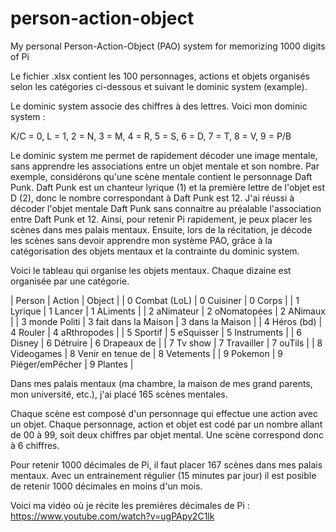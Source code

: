 # person-action-object
My personal Person-Action-Object (PAO) system for memorizing 1000 digits of Pi

Le fichier .xlsx contient les 100 personnages, actions et objets organisés selon les catégories ci-dessous et suivant le dominic system (example). 

Le dominic system associe des chiffres à des lettres. Voici mon dominic system :

K/C = 0, L = 1, 2 = N, 3 = M, 4 = R, 5 = S, 6 = D, 7 = T, 8 = V, 9 = P/B

Le dominic system me permet de rapidement décoder une image mentale, sans apprendre les associations entre un objet mentale et son nombre. Par exemple, considérons qu'une scène mentale contient le personnage Daft Punk. Daft Punk est un chanteur lyrique (1) et la première lettre de l'objet est D (2), donc le nombre correspondant à Daft Punk est 12. J'ai réussi à décoder l'objet mentale Daft Punk sans connaitre au préalable l'association entre Daft Punk et 12. Ainsi, pour retenir Pi rapidement, je peux placer les scènes dans mes palais mentaux. Ensuite, lors de la récitation, je décode les scènes sans devoir apprendre mon système PAO, grâce à la catégorisation des objets mentaux et la contrainte du dominic system. 

Voici le tableau qui organise les objets mentaux. Chaque dizaine est organisée par une catégorie.

| Person         | Action                        | Object               |
| 0 Combat (LoL) | 0 Cuisiner                    | 0 Corps              |
| 1 Lyrique      | 1 Lancer                      | 1 ALiments           |
| 2 aNimateur    | 2 oNomatopées                 | 2 ANimaux            |
| 3 monde Politi | 3 fait dans la Maison         | 3 dans la Maison     |
| 4 Héros (bd)   | 4 Rouler                      | 4 aRthropodes        |
| 5 Sportif      | 5 eSquisser                   | 5 Instruments        |
| 6 Disney       | 6 Détruire                    | 6 Drapeaux de        |
| 7 Tv show      | 7 Travailler                  | 7 ouTils             |
| 8 Videogames   | 8 Venir en tenue de           | 8 Vetements          |
| 9 Pokemon      | 9 Piéger/emPêcher             | 9 Plantes            |

Dans mes palais mentaux (ma chambre, la maison de mes grand parents, mon université, etc.), j'ai placé 165 scènes mentales.

Chaque scène est composé d'un personnage qui effectue une action avec un objet. Chaque personnage, action et objet est codé par un nombre allant de 00 à 99, soit deux chiffres par objet mental. Une scène correspond donc à 6 chiffres. 

Pour retenir 1000 décimales de Pi, il faut placer 167 scènes dans mes palais mentaux. Avec un entrainement régulier (15 minutes par jour) il est posible de retenir 1000 décimales en moins d'un mois. 

Voici ma vidéo où je récite les premières décimales de Pi : https://www.youtube.com/watch?v=ugPApy2C1lk







